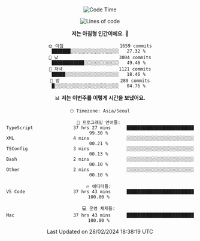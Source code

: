<div align="center">

<br />

 <!--START_SECTION:waka-->
![Code Time](http://img.shields.io/badge/Code%20Time-2%2C168%20hrs%2058%20mins-blue)

![Lines of code](https://img.shields.io/badge/%EC%A0%80%EB%8A%94%20%EC%97%AC%ED%83%9C%EA%B9%8C%EC%A7%80%20-3.6%20million%20%EC%A4%84%EC%9D%98%20%EC%BD%94%EB%93%9C%EB%A5%BC%20%EC%9E%91%EC%84%B1%ED%96%88%EC%96%B4%EC%9A%94.-blue)

**저는 아침형 인간이에요. 🐤** 

```text
🌞 아침                     1659 commits        ███████░░░░░░░░░░░░░░░░░░   27.32 % 
🌆 낮　                     3004 commits        ████████████░░░░░░░░░░░░░   49.46 % 
🌃 저녁                     1121 commits        █████░░░░░░░░░░░░░░░░░░░░   18.46 % 
🌙 밤　                     289 commits         █░░░░░░░░░░░░░░░░░░░░░░░░   04.76 % 
```


📊 **저는 이번주를 이렇게 시간을 보냈어요.** 

```text
🕑︎ Timezone: Asia/Seoul

💬 프로그래밍 언어들: 
TypeScript               37 hrs 27 mins      █████████████████████████   99.30 % 
XML                      4 mins              ░░░░░░░░░░░░░░░░░░░░░░░░░   00.21 % 
TSConfig                 3 mins              ░░░░░░░░░░░░░░░░░░░░░░░░░   00.13 % 
Bash                     2 mins              ░░░░░░░░░░░░░░░░░░░░░░░░░   00.10 % 
Other                    2 mins              ░░░░░░░░░░░░░░░░░░░░░░░░░   00.10 % 

🔥 에디터들: 
VS Code                  37 hrs 43 mins      █████████████████████████   100.00 % 

💻 운영 체제들: 
Mac                      37 hrs 43 mins      █████████████████████████   100.00 % 
```


 Last Updated on 28/02/2024 18:38:19 UTC
<!--END_SECTION:waka-->

</div>
